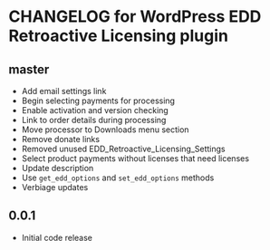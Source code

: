 # CHANGELOG for WordPress EDD Retroactive Licensing plugin

## master
* Add email settings link
* Begin selecting payments for processing
* Enable activation and version checking
* Link to order details during processing
* Move processor to Downloads menu section
* Remove donate links
* Removed unused EDD_Retroactive_Licensing_Settings
* Select product payments without licenses that need licenses
* Update description
* Use `get_edd_options` and `set_edd_options` methods
* Verbiage updates

## 0.0.1
* Initial code release 